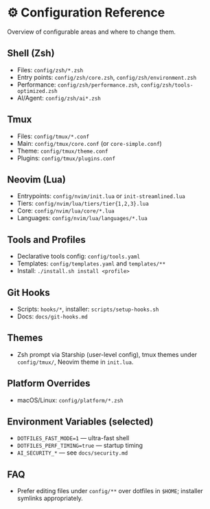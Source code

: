 # ⚙️ Configuration Reference

Overview of configurable areas and where to change them.

## Shell (Zsh)
- Files: `config/zsh/*.zsh`
- Entry points: `config/zsh/core.zsh`, `config/zsh/environment.zsh`
- Performance: `config/zsh/performance.zsh`, `config/zsh/tools-optimized.zsh`
- AI/Agent: `config/zsh/ai*.zsh`

## Tmux
- Files: `config/tmux/*.conf`
- Main: `config/tmux/core.conf` (or `core-simple.conf`)
- Theme: `config/tmux/theme.conf`
- Plugins: `config/tmux/plugins.conf`

## Neovim (Lua)
- Entrypoints: `config/nvim/init.lua` or `init-streamlined.lua`
- Tiers: `config/nvim/lua/tiers/tier{1,2,3}.lua`
- Core: `config/nvim/lua/core/*.lua`
- Languages: `config/nvim/lua/languages/*.lua`

## Tools and Profiles
- Declarative tools config: `config/tools.yaml`
- Templates: `config/templates.yaml` and `templates/**`
- Install: `./install.sh install <profile>`

## Git Hooks
- Scripts: `hooks/*`, installer: `scripts/setup-hooks.sh`
- Docs: `docs/git-hooks.md`

## Themes
- Zsh prompt via Starship (user-level config), tmux themes under `config/tmux/`, Neovim theme in `init.lua`.

## Platform Overrides
- macOS/Linux: `config/platform/*.zsh`

## Environment Variables (selected)
- `DOTFILES_FAST_MODE=1` — ultra-fast shell
- `DOTFILES_PERF_TIMING=true` — startup timing
- `AI_SECURITY_*` — see `docs/security.md`

## FAQ
- Prefer editing files under `config/**` over dotfiles in `$HOME`; installer symlinks appropriately.
